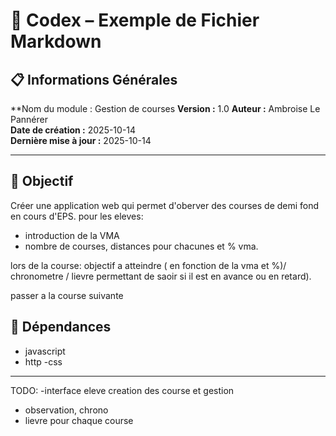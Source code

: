 # 🧭 Codex – Exemple de Fichier Markdown

## 📋 Informations Générales
**Nom du module : Gestion de courses
**Version :** 1.0
**Auteur :** Ambroise Le Pannérer  
**Date de création :** 2025-10-14  
**Dernière mise à jour :** 2025-10-14  

---

## 🎯 Objectif
Créer une application web qui permet d'oberver des courses de demi fond en cours d'EPS. 
pour les eleves:
- introduction de la VMA
- nombre de courses, distances pour chacunes et % vma. 

lors de la course: objectif a atteindre ( en fonction de la vma et %)/ chronometre / lievre permettant de saoir si il est en avance ou en retard). 

passer a la course suivante


## 🧰 Dépendances
- javascript
- http
-css
---

TODO: 
-interface eleve creation des course et gestion
- observation, chrono
- lievre pour chaque course
